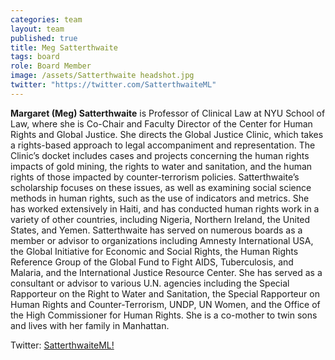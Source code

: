 ```yaml
---
categories: team
layout: team
published: true
title: Meg Satterthwaite
tags: board
role: Board Member
image: /assets/Satterthwaite headshot.jpg
twitter: "https://twitter.com/SatterthwaiteML"
---
```


**Margaret (Meg) Satterthwaite** is Professor of Clinical Law at NYU School of Law, where she is Co-Chair and Faculty Director of the Center for Human Rights and Global Justice. She directs the Global Justice Clinic, which takes a rights-based approach to legal accompaniment and representation. The Clinic’s docket includes cases and projects concerning the human rights impacts of gold mining, the rights to water and sanitation, and the human rights of those impacted by counter-terrorism policies. Satterthwaite’s scholarship focuses on these issues, as well as examining social science methods in human rights, such as the use of indicators and metrics. She has worked extensively in Haiti, and has conducted human rights work in a variety of other countries, including Nigeria, Northern Ireland, the United States, and Yemen. Satterthwaite has served on numerous boards as a member or advisor to organizations including Amnesty International USA, the Global Initiative for Economic and Social Rights, the Human Rights Reference Group of the Global Fund to Fight AIDS, Tuberculosis, and Malaria, and the International Justice Resource Center. She has served as a consultant or advisor to various U.N. agencies including the Special Rapporteur on the Right to Water and Sanitation, the Special Rapporteur on Human Rights and Counter-Terrorism, UNDP, UN Women, and the Office of the High Commissioner for Human Rights. She is a co-mother to twin sons and lives with her family in Manhattan.

Twitter: [SatterthwaiteML!](https://twitter.com/SatterthwaiteML)